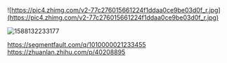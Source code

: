 ![https://pic4.zhimg.com/v2-77c276015661224f1ddaa0ce9be03d0f_r.jpg](https://pic4.zhimg.com/v2-77c276015661224f1ddaa0ce9be03d0f_r.jpg)

![1588132233177](/tmp/1588132233177.png)

https://segmentfault.com/q/1010000021233455
https://zhuanlan.zhihu.com/p/40208895